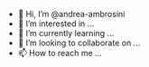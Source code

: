 - 👋 Hi, I’m @andrea-ambrosini
- 👀 I’m interested in ...
- 🌱 I’m currently learning ...
- 💞️ I’m looking to collaborate on ...
- 📫 How to reach me ...

<!---
andrea-ambrosini/andrea-ambrosini is a ✨ special ✨ repository because its `README.md` (this file) appears on your GitHub profile.
You can click the Preview link to take a look at your changes.
--->
